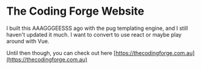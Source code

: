 # The Coding Forge Website

I built this AAAGGGEESSS ago with the pug templating engine, and I still haven't updated it much. I want to convert to use react or maybe play around with Vue.

Until then though, you can check out here [https://thecodingforge.com.au](https://thecodingforge.com.au)